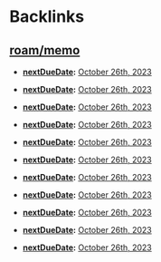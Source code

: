 
# Backlinks
## [roam/memo](<roam/memo.md>)
- **[nextDueDate](<nextDueDate.md>):** [October 26th, 2023](<October 26th, 2023.md>)

- **[nextDueDate](<nextDueDate.md>):** [October 26th, 2023](<October 26th, 2023.md>)

- **[nextDueDate](<nextDueDate.md>):** [October 26th, 2023](<October 26th, 2023.md>)

- **[nextDueDate](<nextDueDate.md>):** [October 26th, 2023](<October 26th, 2023.md>)

- **[nextDueDate](<nextDueDate.md>):** [October 26th, 2023](<October 26th, 2023.md>)

- **[nextDueDate](<nextDueDate.md>):** [October 26th, 2023](<October 26th, 2023.md>)

- **[nextDueDate](<nextDueDate.md>):** [October 26th, 2023](<October 26th, 2023.md>)

- **[nextDueDate](<nextDueDate.md>):** [October 26th, 2023](<October 26th, 2023.md>)

- **[nextDueDate](<nextDueDate.md>):** [October 26th, 2023](<October 26th, 2023.md>)

- **[nextDueDate](<nextDueDate.md>):** [October 26th, 2023](<October 26th, 2023.md>)

- **[nextDueDate](<nextDueDate.md>):** [October 26th, 2023](<October 26th, 2023.md>)

